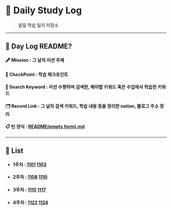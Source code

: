 # 📰 __Daily Study Log__
> __일일 학습 일지 저장소__
---
## 🤔 __Day Log README?__
#### 🖋 __Mission__ : 그 날의 미션 주제
#### 📌 __CheckPoint__ : 학습 체크포인트
#### 🔖 __Search Keyword__ : 미션 수행하며 검색한, 해야할 키워드 혹은 수업에서 학습한 키워드
#### 🗂 __Record Link__ : 그 날의 검색 키워드, 학습 내용 등을 정리한 notion, 블로그 주소 정리
#### 📋 빈 양식 : [README(empty form).md](README(empty%20form).md)
---
## 📝 List
- #### 1주차 : [1101](log_1101/README.md) [1103](log_1103/README.md)
- #### 2주차 : [1108](log_1108/README.md) [1110](log_1110/README.md)
- #### 3주차 : [1115](log_1115/README.md) [1117](log_1117/README.md)
- #### 4주차 : [1122](log_1122/README.md) [1124](log_1124/README.md)